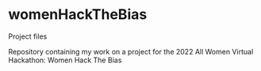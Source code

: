 # womenHackTheBias
Project files

Repository containing my work on a project for the 2022 All Women Virtual Hackathon:  Women Hack The Bias
